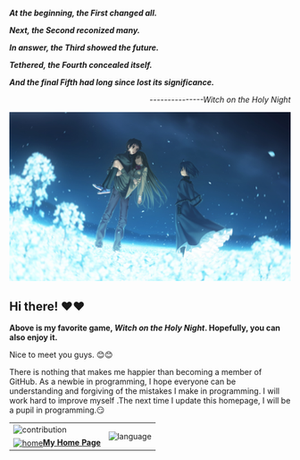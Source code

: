 ***At the beginning, the First changed all.***

***Next, the Second reconized many.***

***In answer, the Third showed the future.***

***Tethered, the Fourth concealed itself.***

***And the final Fifth had long since lost its significance.***

<p align="right" ><em>---------------Witch on the Holy Night</em></p>
<img src="Witch_on_the_Holy_Night.jpg" alt="Witch">

## Hi there! ❤️❤️

**Above is my favorite game, *Witch on the Holy Night*. Hopefully, you can also enjoy it.**

Nice to meet you guys. 😊😊

There is nothing that makes me happier than becoming a member of GitHub. As a newbie in programming, I hope everyone can be understanding and forgiving of the mistakes I make in programming. I will work hard to improve myself .The next time I update this homepage, I will be a pupil in programming.😏

<table>
    <tr>
        <td>
            <img alt="contribution" height="100%" align="center" src="https://github-readme-stats.vercel.app/api?theme=synthwave&username=SlenderMan1978&count_private=true&show_icons=true" alt="Github Status">
        </td>
        <td rowspan="2" align="center">
            <img alt="language" height="100%"  src="https://github-readme-stats.vercel.app/api/top-langs/?username=SlenderMan1978&layout=donut-vertical&theme=synthwave">
        </td>
    </tr>    
    <tr align="center">
        <td >
            <a href="http://slenderman23.3vhost.club/"><img src="home.ico" height="40px" align="center" alt="home"><strong>My Home Page</strong></a>
        </td>        
    </tr>
</table>

